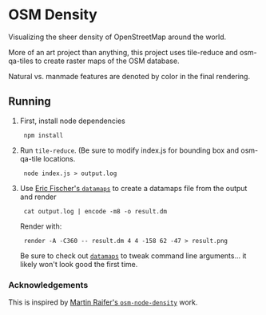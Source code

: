 OSM Density
======

Visualizing the sheer density of OpenStreetMap around the world.

More of an art project than anything, this project uses tile-reduce and osm-qa-tiles to create raster maps of the OSM database.

Natural vs. manmade features are denoted by color in the final rendering.


## Running

1. First, install node dependencies

        npm install
        
2. Run `tile-reduce`. (Be sure to modify index.js for bounding box and osm-qa-tile locations.

        node index.js > output.log
        
3. Use [Eric Fischer's `datamaps`](http://github.com/ericfischer/datamaps) to create a datamaps file from the output and render

        cat output.log | encode -m8 -o result.dm
        
   Render with:
   
        render -A -C360 -- result.dm 4 4 -158 62 -47 > result.png

   Be sure to check out [`datamaps`](http://github.com/ericfischer/datamaps) to tweak command line arguments... it likely won't look good the first time.
   
### Acknowledgements
This is inspired by [Martin Raifer's `osm-node-density`](https://github.com/tyrasd/osm-node-density) work. 